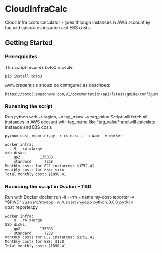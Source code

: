 # CloudInfraCalc

Cloud infra costs calculator - goes through instances in AWS account by tag and calculates instance and EBS costs

## Getting Started

### Prerequisites

This script requires boto3 module
```
pip install boto3
```
AWS credentials should be configured as described:
```
https://boto3.amazonaws.com/v1/documentation/api/latest/guide/configuration.html
```

### Runnning the script

Run python with -r region, -n tag_name -v tag_value
Script will fetch all instances in AWS account with tag_name like \*tag_value\* and will calculate instance and EBS costs

```
python cost_reporter.py -r us-east-1 -n Name -v worker

worker infra: 
	9	r4.xlarge
SSD disks: 
	gp2         1350GB
	standard      72GB
Monthly costs for EC2 instances: $1752.41
Monthly costs for EBS: $138
Total monthly cost: $1890.41
```

### Runnning the script in Docker - TBD

Run with Docker
docker run -it --rm --name my-cost-reporter -v "$PWD":/usr/src/myapp -w /usr/src/myapp python:3.6.6 python cost_reporter.py

```
worker infra: 
	9	r4.xlarge
SSD disks: 
	gp2         1350GB
	standard      72GB
Monthly costs for EC2 instances: $1752.41
Monthly costs for EBS: $138
Total monthly cost: $1890.41
```
